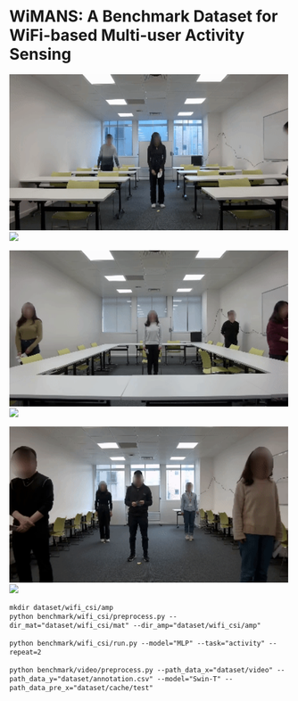 # WiMANS: A Benchmark Dataset for WiFi-based Multi-user Activity Sensing





<img src="visualize/video_act_30_25.gif" height="280" title="hahahahahaha"/>  <img src="visualize/wifi_csi_act_30_25.gif" height="280"/>




<img src="visualize/video_act_49_41.gif" height="280"/>  <img src="visualize/wifi_csi_act_49_41.gif" height="280"/>




<img src="visualize/video_act_88_30.gif" height="280"/>  <img src="visualize/wifi_csi_act_88_30.gif" height="280"/>






```
mkdir dataset/wifi_csi/amp
python benchmark/wifi_csi/preprocess.py --dir_mat="dataset/wifi_csi/mat" --dir_amp="dataset/wifi_csi/amp"

python benchmark/wifi_csi/run.py --model="MLP" --task="activity" --repeat=2

python benchmark/video/preprocess.py --path_data_x="dataset/video" --path_data_y="dataset/annotation.csv" --model="Swin-T" --path_data_pre_x="dataset/cache/test"
```